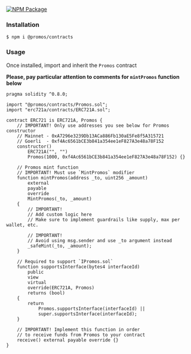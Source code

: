 [![NPM Package](https://img.shields.io/npm/v/@promos/contracts.svg)](https://www.npmjs.org/package/@promos/contracts)

### Installation

```console
$ npm i @promos/contracts
```

### Usage

Once installed, import and inherit the `Promos` contract

**Please, pay particular attention to comments for `mintPromos` function below**

```solidity
pragma solidity ^0.8.0;

import "@promos/contracts/Promos.sol";
import "erc721a/contracts/ERC721A.sol";

contract ERC721 is ERC721A, Promos {
    // IMPORTANT! Only use addresses you see below for Promos constructor
    // Mainnet - 0xA7296e3239Db13ACa886Fb130aE5Fe8f5A315721 
    // Goerli  - 0xf4Ac6561bCE3b841a354ee1eF827A3e48a78F152
    constructor() 
        ERC721A("", "") 
        Promos(1000, 0xf4Ac6561bCE3b841a354ee1eF827A3e48a78F152) {}

    // Promos mint function 
    // IMPORTANT! Must use `MintPromos` modifier
    function mintPromos(address _to, uint256 _amount)
        external
        payable
        override
        MintPromos(_to, _amount)
    {
        // IMPORTANT!
        // Add custom logic here
        // Make sure to implement guardrails like supply, max per wallet, etc.

        // IMPORTANT! 
        // Avoid using msg.sender and use _to argument instead
        _safeMint(_to, _amount);
    }

    // Required to support `IPromos.sol`
    function supportsInterface(bytes4 interfaceId)
        public
        view
        virtual
        override(ERC721A, Promos)
        returns (bool)
    {
        return
            Promos.supportsInterface(interfaceId) ||
            super.supportsInterface(interfaceId);
    }

    // IMPORTANT! Implement this function in order
    // to receive funds from Promos to your contract
    receive() external payable override {}
}
```
